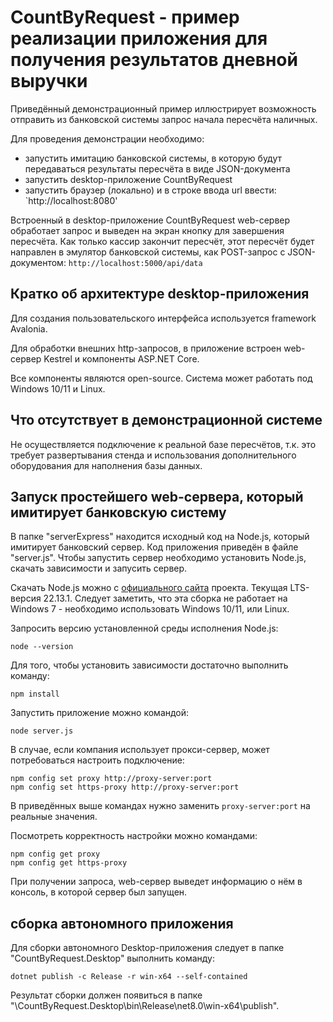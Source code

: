 # CountByRequest - пример реализации приложения для получения результатов дневной выручки

Приведённый демонстрационный пример иллюстрирует возможность отправить из банковской системы запрос начала пересчёта наличных.

Для проведения демонстрации необходимо:

- запустить имитацию банковской системы, в которую будут передаваться результаты пересчёта в виде JSON-документа
- запустить desktop-приложение CountByRequest
- запустить браузер (локально) и в строке ввода url ввести: `http://localhost:8080'

Встроенный в desktop-приложение CountByRequest web-сервер обработает запрос и выведен на экран кнопку для завершения пересчёта. Как только кассир закончит пересчёт, этот пересчёт будет направлен в эмулятор банковской системы, как POST-запрос с JSON-документом: `http://localhost:5000/api/data`

## Кратко об архитектуре desktop-приложения

Для создания пользовательского интерфейса используется framework Avalonia.

Для обработки внешних http-запросов, в приложение встроен web-сервер Kestrel и компоненты ASP.NET Core.

Все компоненты являются open-source. Система может работать под Windows 10/11 и Linux.

## Что отсутствует в демонстрационной системе

Не осуществляется подключение к реальной базе пересчётов, т.к. это требует развертывания стенда и использования дополнительного оборудования для наполнения базы данных.

## Запуск простейшего web-сервера, который имитирует банковскую систему

В папке "serverExpress" находится исходный код на Node.js, который имитирует банковский сервер. Код приложения приведён в файле "server.js". Чтобы запустить сервер необходимо установить Node.js, скачать зависимости и запусить сервер.

Скачать Node.js можно с [официального сайта](https://nodejs.org/en) проекта. Текущая LTS-версия 22.13.1. Следует заметить, что эта сборка не работает на Windows 7 - необходимо использовать Windows 10/11, или Linux.

Запросить версию установленной среды исполнения Node.js:

```shell
node --version
```

Для того, чтобы установить зависимости достаточно выполнить команду:

```shell
npm install
```

Запустить приложение можно командой:

```shell
node server.js
```

В случае, если компания использует прокси-сервер, может потребоваться настроить подключение:

```shell
npm config set proxy http://proxy-server:port
npm config set https-proxy http://proxy-server:port
```

В приведённых выше командах нужно заменить `proxy-server:port` на реальные значения.

Посмотреть корректность настройки можно командами:

```shell
npm config get proxy
npm config get https-proxy
```

При получении запроса, web-сервер выведет информацию о нём в консоль, в которой сервер был запущен.

## сборка автономного приложения

Для сборки автономного Desktop-приложения следует в папке "CountByRequest.Desktop" выполнить команду:

```shell
dotnet publish -c Release -r win-x64 --self-contained
```

Результат сборки должен появиться в папке "\CountByRequest.Desktop\bin\Release\net8.0\win-x64\publish".
